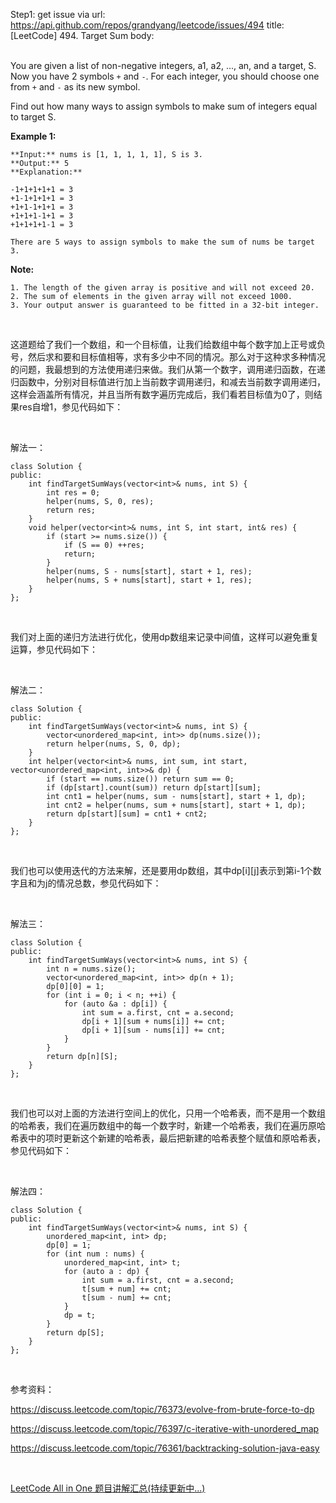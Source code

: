 Step1: get issue via url: https://api.github.com/repos/grandyang/leetcode/issues/494 
 title:[LeetCode] 494. Target Sum 
 body:  
  

You are given a list of non-negative integers, a1, a2, ..., an, and a target, S. Now you have 2 symbols `+` and `-`. For each integer, you should choose one from `+` and `-` as its new symbol.

Find out how many ways to assign symbols to make sum of integers equal to target S.

**Example 1:**  

    
    
    **Input:** nums is [1, 1, 1, 1, 1], S is 3. 
    **Output:** 5
    **Explanation:** 
    
    -1+1+1+1+1 = 3
    +1-1+1+1+1 = 3
    +1+1-1+1+1 = 3
    +1+1+1-1+1 = 3
    +1+1+1+1-1 = 3
    
    There are 5 ways to assign symbols to make the sum of nums be target 3.
    

**Note:**  


    1. The length of the given array is positive and will not exceed 20. 
    2. The sum of elements in the given array will not exceed 1000.
    3. Your output answer is guaranteed to be fitted in a 32-bit integer.



 

这道题给了我们一个数组，和一个目标值，让我们给数组中每个数字加上正号或负号，然后求和要和目标值相等，求有多少中不同的情况。那么对于这种求多种情况的问题，我最想到的方法使用递归来做。我们从第一个数字，调用递归函数，在递归函数中，分别对目标值进行加上当前数字调用递归，和减去当前数字调用递归，这样会涵盖所有情况，并且当所有数字遍历完成后，我们看若目标值为0了，则结果res自增1，参见代码如下：

 

解法一：
    
    
    class Solution {
    public:
        int findTargetSumWays(vector<int>& nums, int S) {
            int res = 0;
            helper(nums, S, 0, res);
            return res;
        }
        void helper(vector<int>& nums, int S, int start, int& res) {
            if (start >= nums.size()) {
                if (S == 0) ++res;
                return;
            }
            helper(nums, S - nums[start], start + 1, res);
            helper(nums, S + nums[start], start + 1, res);
        }
    };

 

我们对上面的递归方法进行优化，使用dp数组来记录中间值，这样可以避免重复运算，参见代码如下：

 

解法二：
    
    
    class Solution {
    public:
        int findTargetSumWays(vector<int>& nums, int S) {
            vector<unordered_map<int, int>> dp(nums.size());
            return helper(nums, S, 0, dp);
        }
        int helper(vector<int>& nums, int sum, int start, vector<unordered_map<int, int>>& dp) {
            if (start == nums.size()) return sum == 0;
            if (dp[start].count(sum)) return dp[start][sum];
            int cnt1 = helper(nums, sum - nums[start], start + 1, dp);
            int cnt2 = helper(nums, sum + nums[start], start + 1, dp);
            return dp[start][sum] = cnt1 + cnt2;
        }
    };

 

我们也可以使用迭代的方法来解，还是要用dp数组，其中dp[i][j]表示到第i-1个数字且和为j的情况总数，参见代码如下：

 

解法三：
    
    
    class Solution {
    public:
        int findTargetSumWays(vector<int>& nums, int S) {
            int n = nums.size();
            vector<unordered_map<int, int>> dp(n + 1);
            dp[0][0] = 1;
            for (int i = 0; i < n; ++i) {
                for (auto &a : dp[i]) {
                    int sum = a.first, cnt = a.second;
                    dp[i + 1][sum + nums[i]] += cnt;
                    dp[i + 1][sum - nums[i]] += cnt;
                }
            }
            return dp[n][S];
        }
    };

 

我们也可以对上面的方法进行空间上的优化，只用一个哈希表，而不是用一个数组的哈希表，我们在遍历数组中的每一个数字时，新建一个哈希表，我们在遍历原哈希表中的项时更新这个新建的哈希表，最后把新建的哈希表整个赋值和原哈希表，参见代码如下：

 

解法四：
    
    
    class Solution {
    public:
        int findTargetSumWays(vector<int>& nums, int S) {
            unordered_map<int, int> dp;
            dp[0] = 1;
            for (int num : nums) {
                unordered_map<int, int> t;
                for (auto a : dp) {
                    int sum = a.first, cnt = a.second;
                    t[sum + num] += cnt;
                    t[sum - num] += cnt;
                }
                dp = t;
            }
            return dp[S];
        }
    };

 

参考资料：

<https://discuss.leetcode.com/topic/76373/evolve-from-brute-force-to-dp>

<https://discuss.leetcode.com/topic/76397/c-iterative-with-unordered_map>

<https://discuss.leetcode.com/topic/76361/backtracking-solution-java-easy>

 

[LeetCode All in One 题目讲解汇总(持续更新中...)](http://www.cnblogs.com/grandyang/p/4606334.html)
